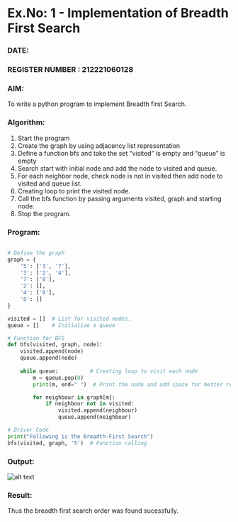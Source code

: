 # Ex.No: 1 - Implementation of Breadth First Search 
### DATE:                                                                            
### REGISTER NUMBER : 212221060128
### AIM: 
To write a python program to implement Breadth first Search. 
### Algorithm:
1. Start the program
2. Create the graph by using adjacency list representation
3. Define a function bfs and take the set “visited” is empty and “queue” is empty
4. Search start with initial node and add the node to visited and queue.
5. For each neighbor node, check node is not in visited then add node to visited and queue list.
6. Creating loop to print the visited node.
7. Call the bfs function by passing arguments visited, graph and starting node.
8. Stop the program.
### Program:
```py

# Define the graph
graph = {
    '5': ['3', '7'],
    '3': ['2', '4'],
    '7': ['8'],
    '2': [],
    '4': ['8'],
    '8': []
}

visited = []  # List for visited nodes.
queue = []    # Initialize a queue

# Function for BFS
def bfs(visited, graph, node):
    visited.append(node)
    queue.append(node)
    
    while queue:          # Creating loop to visit each node
        m = queue.pop(0) 
        print(m, end=" ")  # Print the node and add space for better readability

        for neighbour in graph[m]:
            if neighbour not in visited:
                visited.append(neighbour)
                queue.append(neighbour)

# Driver Code
print("Following is the Breadth-First Search")
bfs(visited, graph, '5')  # Function calling


```
### Output:

![alt text](<Screenshot 2024-08-12 162234.png>)

### Result:
Thus the breadth first search order was found sucessfully.
